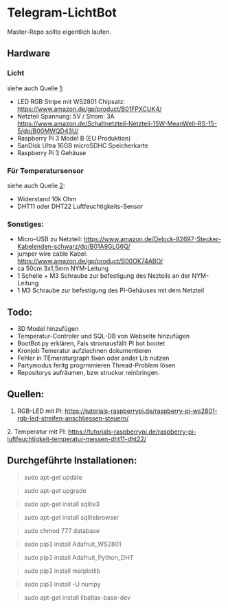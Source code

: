 # Telegram-LichtBot

Master-Repo sollte eigentlich laufen.

## Hardware
### Licht 
siehe auch Quelle [1]: 
- LED RGB Stripe mit WS2801 Chipsatz: https://www.amazon.de/gp/product/B01FPXCUK4/
- Netzteil Spannung: 5V / Strom: 3A https://www.amazon.de/Schaltnetzteil-Netzteil-15W-MeanWell-RS-15-5/dp/B00MWQD43U/
- Raspberry Pi 3 Model B (EU Produktion) 
- SanDisk Ultra 16GB microSDHC Speicherkarte
- Raspberry Pi 3 Gehäuse
### Für Temperatursensor 
siehe auch Quelle [2]:
- Widerstand 10k Ohm 
- DHT11 oder DHT22 Luftfeuchtigkeits-Sensor
### Sonstiges:
- Micro-USB zu Netzteil: https://www.amazon.de/Delock-82697-Stecker-Kabelenden-schwarz/dp/B01A9GLG6Q/
- jumper wire cable Kabel: https://www.amazon.de/gp/product/B00OK74ABO/
- ca 50cm 3x1,5mm NYM-Leitung
- 1 Schelle + M3 Schraube zur befestigung des Nezteils an der NYM-Leitung
- 1 M3 Schraube zur befestigung des PI-Gehäuses mit dem Netzteil

## Todo:
- 3D Model hinzufügen
- Temperatur-Controler und SQL-DB von Webseite hinzufügen
- BootBot.py erklären, Fals stromausfällt PI bot bootet
- Kronjob Temeratur aufziechnen dokumentieren
- Fehler in TEmeraturgraph fixen oder ander Lib nutzen
- Partymodus feritg progrmmieren Thread-Problem lösen
- Repositorys aufräumen, bzw struckur reinbringen. 


## Quellen:
[1]: https://tutorials-raspberrypi.de/raspberry-pi-ws2801-rgb-led-streifen-anschliessen-steuern/ "RGB-LED mit PI"
1. RGB-LED mit PI: https://tutorials-raspberrypi.de/raspberry-pi-ws2801-rgb-led-streifen-anschliessen-steuern/

[2]: https://tutorials-raspberrypi.de/raspberry-pi-luftfeuchtigkeit-temperatur-messen-dht11-dht22/ "Temperatur mit PI"
2. Temperatur mit PI: https://tutorials-raspberrypi.de/raspberry-pi-luftfeuchtigkeit-temperatur-messen-dht11-dht22/

## Durchgeführte Installationen:
> sudo apt-get update

> sudo apt-get upgrade

> sudo apt-get install sqlite3

> sudo apt-get install sqlitebrowser

> sudo chmod 777 database

> sudo pip3 install Adafruit_WS2801

> sudo pip3 install Adafruit_Python_DHT

> sudo pip3 install matplotlib

> sudo pip3 install -U numpy

> sudo apt-get install libatlas-base-dev

